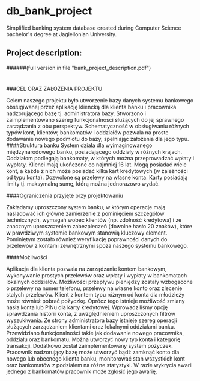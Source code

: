# db_bank_project

Simplified banking system database created during Computer Science bachelor's degree at Jagiellonian University.


## Project description:
######(full version in file "bank_project_description.pdf")
#


###CEL ORAZ ZAŁOŻENIA PROJEKTU

Celem naszego projektu było utworzenie bazy danych systemu bankowego obsługiwanej przez aplikację 
kliencką dla klienta banku i pracownika nadzorującego bazę tj. administratora bazy. Stworzono
i zaimplementowano szereg funkcjonalności służących do jej sprawnego zarządzania z obu perspektyw. 
Schematyczność w obsługiwaniu różnych typów kont, klientów, bankomatów i oddziałów pozwala
na proste dodawanie nowego podmiotu do bazy, spełniając założenia dla jego typu.
####Struktura banku
System działa dla wyimaginowanego międzynarodowego banku, posiadającego oddziały w różnych 
krajach. Oddziałom podlegają bankomaty, w których można przeprowadzać wpłaty i wypłaty. Klienci 
mają ukończone co najmniej 16 lat. Mogą posiadać wiele kont, a każde z nich może posiadać kilka kart 
kredytowych (w zależności od typu konta). Dozwolone są przelewy na własne konta. Karty posiadają 
limity tj. maksymalną sumę, którą można jednorazowo wydać.

####Ograniczenia przyjęte przy projektowaniu

Zakładamy uproszczony system banku, w którym operacje mają naśladować ich główne zamierzenie 
z pominięciem szczegółów technicznych, wymagań wobec klientów (np. zdolność kredytowa) 
i ze znacznym uproszczeniem zabezpieczeń (dowolne hasło 20 znaków), które w prawdziwym systemie 
bankowym stanowią kluczowy element. Pominiętym zostało również weryfikację poprawności danych 
do przelewów z kontami zewnętrznymi spoza naszego systemu bankowego.

####Możliwości

Aplikacja dla klienta pozwala na zarządzanie kontem bankowym, wykonywanie prostych przelewów oraz
wpłaty i wypłaty w bankomatach lokalnych oddziałów. Możliwości przepływu pieniędzy zostały 
wzbogacone o przelewy na numer telefonu, przelewy na własne konto oraz zlecenie stałych przelewów.
Klient z kontem typu różnym od konta dla młodzieży może również pobrać pożyczkę. Oprócz tego istnieje 
możliwość zmiany hasła konta lub PINu dla karty kredytowej. Wprowadziliśmy opcję sprawdzania historii 
konta, z uwzględnieniem uproszczonych filtrów wyszukiwania.
Ze strony administratora bazy istnieje szereg operacji służących zarządzaniem klientami oraz lokalnymi 
oddziałami banku. Przewidziano funkcjonalności takie jak dodawanie nowego pracownika, oddziału oraz 
bankomatu. Można utworzyć nowy typ konta i kategorię transakcji. Dodatkowo został 
zaimplementowany system pożyczek. Pracownik nadzorujący bazę może utworzyć bądź zamknąć konto 
dla nowego lub obecnego klienta banku, monitorować stan wszystkich kont oraz bankomatów
z podziałem na różne statystyki. W razie wykrycia awarii jednego z bankomatów pracownik może zgłosić 
jego awarię.